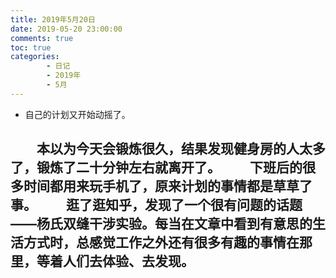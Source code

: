 ```yaml
---
title: 2019年5月20日
date: 2019-05-20 23:00:00
comments: true
toc: true
categories:
        - 日记
        - 2019年
        - 5月
---
```


  * 自己的计划又开始动摇了。

   <!--more-->

　　本以为今天会锻炼很久，结果发现健身房的人太多了，锻炼了二十分钟左右就离开了。 
　　下班后的很多时间都用来玩手机了，原来计划的事情都是草草了事。 
　　逛了逛知乎，发现了一个很有问题的话题——杨氏双缝干涉实验。每当在文章中看到有意思的生活方式时，总感觉工作之外还有很多有趣的事情在那里，等着人们去体验、去发现。
　　
　　
---

